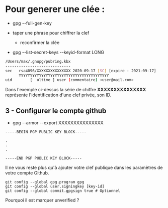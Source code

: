 # Pour generer une clée : 
- gpg --full-gen-key
- taper une phrase pour chiffrer la clef
    - reconfirmer la clée

- gpg --list-secret-keys --keyid-format LONG

```sh
/Users/max/.gnupg/pubring.kbx
-----------------------------
sec   rsa4096/XXXXXXXXXXXXXXX 2020-09-17 [SC] [expire : 2021-09-17]
      YYYYYYYYYYYYYYYYYYYYYYYYYYYYYYYYYYYYYYYY
uid        [  ultime ] user (commentaire) <user@mail.com>

```
Dans l'exemple ci-dessus la série de chiffre **XXXXXXXXXXXXXXX** représente l'identification d'une clef privée, son ID.

## 3 - Configurer le compte github

- gpg --armor --export XXXXXXXXXXXXXXX

```
-----BEGIN PGP PUBLIC KEY BLOCK-----

.
.
.

-----END PGP PUBLIC KEY BLOCK-----
```

Il ne vous reste plus qu'à ajouter votre clef publique dans les paramètres de votre compte Github.

```
git config --global gpg.program gpg
git config --global user.signingkey [key-id]
git config --global commit.gpgsign true # Optionnel
```

Pourquoi il est marquer unverified ?

